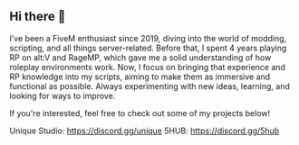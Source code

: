 ## Hi there 👋

I’ve been a FiveM enthusiast since 2019, diving into the world of modding, scripting, and all things server-related.
Before that, I spent 4 years playing RP on alt:V and RageMP, which gave me a solid understanding of how roleplay environments work.
Now, I focus on bringing that experience and RP knowledge into my scripts, aiming to make them as immersive and functional as possible.
Always experimenting with new ideas, learning, and looking for ways to improve.

If you're interested, feel free to check out some of my projects below!

Unique Studio: https://discord.gg/unique
5HUB: https://discord.gg/5hub
